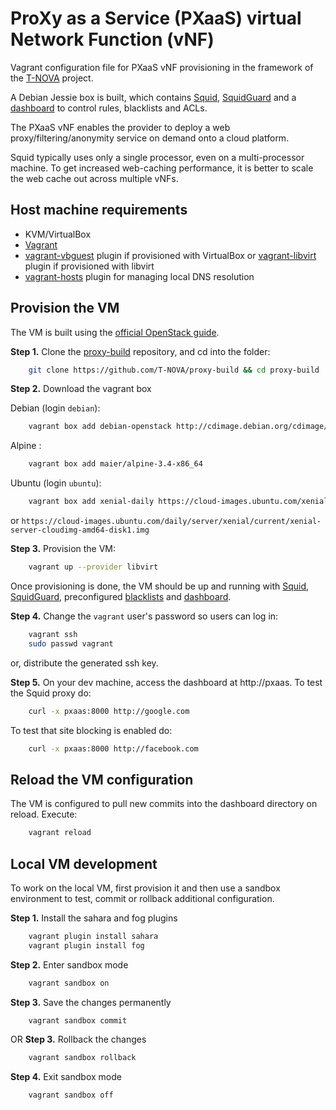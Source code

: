 # ProXy as a Service (PXaaS) virtual Network Function (vNF)

Vagrant configuration file for PXaaS vNF provisioning in the framework of the [T-NOVA](http://t-nova.eu/) project.

A Debian Jessie box is built, which contains [Squid](http://www.squid-cache.org/), [SquidGuard](http://www.squidguard.org/) and a [dashboard](https://github.com/T-NOVA/Squid-dashboard) to control rules, blacklists and ACLs.

The PXaaS vNF enables the provider to deploy a web proxy/filtering/anonymity service on demand onto a cloud platform.

Squid typically uses only a single processor, even on a multi-processor machine. To get increased web-caching performance, it is better to scale the web cache out across multiple vNFs.


## Host machine requirements

* KVM/VirtualBox
* [Vagrant](http://vagrantup.com)
* [vagrant-vbguest](https://github.com/dotless-de/vagrant-vbguest) plugin if provisioned with VirtualBox or [vagrant-libvirt](https://github.com/vagrant-libvirt/vagrant-libvirt) plugin if provisioned with libvirt
* [vagrant-hosts](https://github.com/oscar-stack/vagrant-hosts) plugin for managing local DNS resolution


## Provision the VM

The VM is built using the [official OpenStack guide](http://docs.openstack.org/image-guide/openstack-images.html).

**Step 1.** Clone the [proxy-build](https://github.com/T-NOVA/proxy-build) repository, and cd into the folder:

```sh
    git clone https://github.com/T-NOVA/proxy-build && cd proxy-build
```

**Step 2.** Download the vagrant box

Debian (login `debian`):

```sh
    vagrant box add debian-openstack http://cdimage.debian.org/cdimage/openstack/current/debian-8.5.0-openstack-amd64.qcow2
```

Alpine :

```sh
    vagrant box add maier/alpine-3.4-x86_64
```

Ubuntu (login `ubuntu`):

```sh
    vagrant box add xenial-daily https://cloud-images.ubuntu.com/xenial/current/xenial-server-cloudimg-amd64-vagrant.box
```

or `https://cloud-images.ubuntu.com/daily/server/xenial/current/xenial-server-cloudimg-amd64-disk1.img`

**Step 3.** Provision the VM:

```sh
    vagrant up --provider libvirt
```

Once provisioning is done, the VM should be up and running with [Squid](http://www.squid-cache.org/), [SquidGuard](http://www.squidguard.org/), preconfigured [blacklists](http://dsi.ut-capitole.fr/blacklists/index_en.php) and [dashboard](https://github.com/T-NOVA/Squid-dashboard).

**Step 4.** Change the `vagrant` user's password so users can log in:

```sh
    vagrant ssh
    sudo passwd vagrant
```

or, distribute the generated ssh key.

**Step 5.** On your dev machine, access the dashboard at http://pxaas. To test the Squid proxy do:

```sh
    curl -x pxaas:8000 http://google.com
```

To test that site blocking is enabled do:

```sh
    curl -x pxaas:8000 http://facebook.com
```


## Reload the VM configuration

The VM is configured to pull new commits into the dashboard directory on reload. Execute:

```sh
    vagrant reload
```


## Local VM development

To work on the local VM, first provision it and then use a sandbox environment to test, commit or rollback additional configuration.

**Step 1.** Install the sahara and fog plugins

```sh
    vagrant plugin install sahara
    vagrant plugin install fog
```

**Step 2.** Enter sandbox mode

```sh
    vagrant sandbox on
```

**Step 3.** Save the changes permanently

```sh
    vagrant sandbox commit
```

OR **Step 3.** Rollback the changes

```sh
    vagrant sandbox rollback
```

**Step 4.** Exit sandbox mode

```sh
    vagrant sandbox off
```


